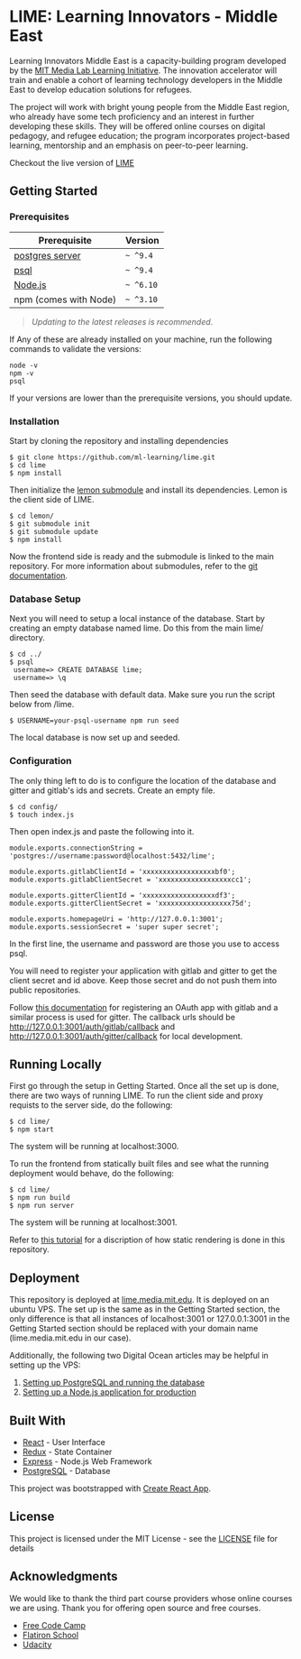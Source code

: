 # LIME: Learning Innovators - Middle East

Learning Innovators Middle East is a capacity-building program developed by the [MIT Media Lab Learning Initiative](http://learn.media.mit.edu/). The innovation accelerator will train and enable a cohort of learning technology developers in the Middle East to develop education solutions for refugees.

The project will work with bright young people from the Middle East region, who already have some tech proficiency and an interest in further developing these skills. They will be offered online courses on digital pedagogy, and refugee education; the program incorporates project-based learning, mentorship and an emphasis on peer-to-peer learning.

Checkout the live version of [LIME](http://lime.media.mit.edu/)

## Getting Started

### Prerequisites


| Prerequisite                                         | Version  |
| ---------------------------------------------------- | -------- |
| [postgres server](https://www.postgresql.org/)       | `~ ^9.4` |
| [psql](http://postgresguide.com/utilities/psql.html) | `~ ^9.4` |
| [Node.js](http://nodejs.org)                         | `~ ^6.10`|
| npm (comes with Node)                                | `~ ^3.10`|

> _Updating to the latest releases is recommended_.

If Any of these are already installed on your machine, run the following commands to validate the versions:

```shell
node -v
npm -v
psql
```

If your versions are lower than the prerequisite versions, you should update.

### Installation

Start by cloning the repository and installing dependencies

```
$ git clone https://github.com/ml-learning/lime.git
$ cd lime
$ npm install

```
Then initialize the [lemon submodule](https://github.com/ml-learning/lemon/) and install its dependencies. Lemon is the client side of LIME.

```
$ cd lemon/
$ git submodule init
$ git submodule update
$ npm install
```
Now the frontend side is ready and the submodule is linked to the main repository. For more information about submodules, refer to the [git documentation](https://git-scm.com/book/en/v2/Git-Tools-Submodules).

### Database Setup

Next you will need to setup a local instance of the database. Start by creating an empty database named lime. Do this from the main lime/ directory.

```
$ cd ../
$ psql
 username=> CREATE DATABASE lime;
 username=> \q
```

Then seed the database with default data. Make sure you run the script below from /lime.

```
$ USERNAME=your-psql-username npm run seed
```

The local database is now set up and seeded.

### Configuration  

The only thing left to do is to configure the location of the database and gitter and gitlab's ids and secrets. Create an empty file.

```
$ cd config/
$ touch index.js
```
Then open index.js and paste the following into it. 

```
module.exports.connectionString = 'postgres://username:password@localhost:5432/lime';

module.exports.gitlabClientId = 'xxxxxxxxxxxxxxxxxxbf0';
module.exports.gitlabClientSecret = 'xxxxxxxxxxxxxxxxxxcc1';

module.exports.gitterClientId = 'xxxxxxxxxxxxxxxxxxdf3';
module.exports.gitterClientSecret = 'xxxxxxxxxxxxxxxxxx75d';

module.exports.homepageUri = 'http://127.0.0.1:3001';
module.exports.sessionSecret = 'super super secret';
```

In the first line, the username and password are those you use to access psql. 

You will need to register your application with gitlab and gitter to get the client secret and id above. Keep those secret and do not push them into public repositories. 

Follow [this documentation](https://docs.gitlab.com/ee/integration/oauth_provider.html) for registering an OAuth app with gitlab and a similar process is used for gitter. The callback urls should be http://127.0.0.1:3001/auth/gitlab/callback and http://127.0.0.1:3001/auth/gitter/callback for local development. 

## Running Locally 

First go through the setup in Getting Started. Once all the set up is done, there are two ways of running LIME. To run the client side and proxy requists to the server side, do the following:

```
$ cd lime/
$ npm start
```
The system will be running at localhost:3000. 

To run the frontend from statically built files and see what the running deployment would behave, do the following:

 ```
$ cd lime/
$ npm run build
$ npm run server
```
The system will be running at localhost:3001. 

Refer to [this tutorial](https://www.fullstackreact.com/articles/using-create-react-app-with-a-server/) for a discription of how static rendering is done in this repository.

## Deployment

This repository is deployed at [lime.media.mit.edu](http://lime.media.mit.edu/). It is deployed on an ubuntu VPS. The set up is the same as in the Getting Started section, the only difference is that all instances of localhost:3001 or 127.0.0.1:3001 in the Getting Started section should be replaced with your domain name (lime.media.mit.edu in our case).

Additionally, the following two Digital Ocean articles may be helpful in setting up the VPS:
1. [Setting up PostgreSQL and running the database](https://www.digitalocean.com/community/tutorials/how-to-secure-postgresql-on-an-ubuntu-vps)
2. [Setting up a Node.js application for production](https://www.digitalocean.com/community/tutorials/how-to-set-up-a-node-js-application-for-production-on-ubuntu-16-04)

## Built With

* [React](https://facebook.github.io/react/) - User Interface
* [Redux](http://redux.js.org/) - State Container
* [Express](https://expressjs.com/) - Node.js Web Framework
* [PostgreSQL](https://www.postgresql.org/) - Database

This project was bootstrapped with [Create React App](https://github.com/facebookincubator/create-react-app).

## License

This project is licensed under the MIT License - see the [LICENSE](LICENSE) file for details

## Acknowledgments

We would like to thank the third part course providers whose online courses we are using. Thank you for offering open source and free courses.
* [Free Code Camp](https://www.freecodecamp.com/)
* [Flatiron School](https://flatironschool.com/)
* [Udacity](https://www.udacity.com/)

